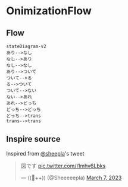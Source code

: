 # OnimizationFlow

## Flow

```mermaid
stateDiagram-v2 
あり-->なし
なし-->あり
なし-->なし
あり-->ついて
ついて-->る
る-->ついて
ついて-->ない
ない-->あれ
あれ-->どっち
どっち-->どっち
どっち-->trans
trans-->trans
```

## Inspire source
Inspired from [@sheepla](https://github.com/sheepla)'s tweet

<blockquote class="twitter-tweet"><p lang="ja" dir="ltr">図です <a href="https://t.co/I1mhv6Lbks">pic.twitter.com/I1mhv6Lbks</a></p>&mdash; ((🐑++)) (@Sheeeeepla) <a href="https://twitter.com/Sheeeeepla/status/1633038985336606721?ref_src=twsrc%5Etfw">March 7, 2023</a></blockquote> <script async src="https://platform.twitter.com/widgets.js" charset="utf-8"></script>
